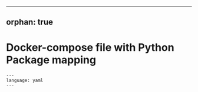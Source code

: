 
---
orphan: true
---

# Docker-compose file with Python Package mapping

```{literalinclude} ../../docker-compose.mapped-packages.yaml
---
language: yaml
---
```
